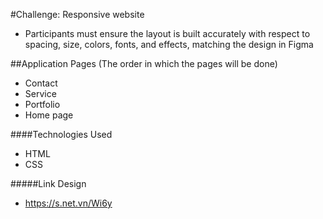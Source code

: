 #Challenge: Responsive website
- Participants must ensure the layout is built accurately with respect to spacing, size, colors, fonts, and effects, matching the design in Figma

##Application Pages (The order in which the pages will be done)
- Contact
- Service
- Portfolio
- Home page

####Technologies Used
- HTML
- CSS

#####Link Design
- https://s.net.vn/Wi6y